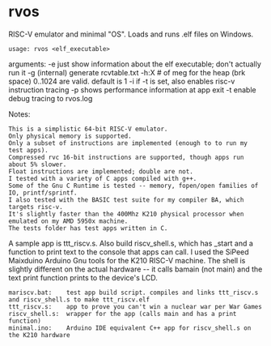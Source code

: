 # rvos
RISC-V emulator and minimal "OS". Loads and runs .elf files on Windows.

    usage: rvos <elf_executable>

   arguments:    -e     just show information about the elf executable; don't actually run it
                 -g     (internal) generate rcvtable.txt
                 -h:X   # of meg for the heap (brk space) 0..1024 are valid. default is 1
                 -i     if -t is set, also enables risc-v instruction tracing
                 -p     shows performance information at app exit
                 -t     enable debug tracing to rvos.log

Notes:

    This is a simplistic 64-bit RISC-V emulator.
    Only physical memory is supported.
    Only a subset of instructions are implemented (enough to to run my test apps).
    Compressed rvc 16-bit instructions are supported, though apps run about 5% slower.
    Float instructions are implemented; double are not.
    I tested with a variety of C apps compiled with g++. 
    Some of the Gnu C Runtime is tested -- memory, fopen/open families of IO, printf/sprintf.
    I also tested with the BASIC test suite for my compiler BA, which targets risc-v.
    It's slightly faster than the 400Mhz K210 physical processor when emulated on my AMD 5950x machine.
    The tests folder has test apps written in C.

A sample app is ttt_riscv.s. Also build riscv_shell.s, which has _start and a function to print text to the console
that apps can call. I used the SiPeed Maixduino Arduino Gnu tools for the K210 RISC-V machine. The shell is slightly
different on the actual hardware -- it calls bamain (not main) and the text print function prints to the device's LCD.

    mariscv.bat:    test app build script. compiles and links ttt_riscv.s and riscv_shell.s to make ttt_riscv.elf
    ttt_riscv.s:    app to prove you can't win a nuclear war per War Games
    riscv_shell.s:  wrapper for the app (calls main and has a print function)
    minimal.ino:    Arduino IDE equivalent C++ app for riscv_shell.s on the K210 hardware
    
